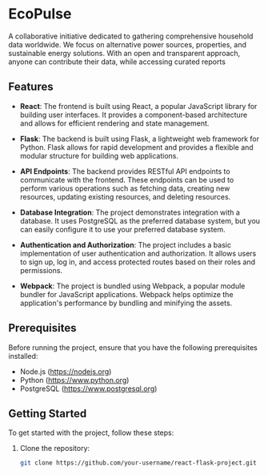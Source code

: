 # EcoPulse
A collaborative initiative dedicated to gathering comprehensive household data worldwide. We focus on alternative power sources, properties, and sustainable energy solutions. With an open and transparent approach, anyone can contribute their data, while accessing curated reports

## Features

- **React**: The frontend is built using React, a popular JavaScript library for building user interfaces. It provides a component-based architecture and allows for efficient rendering and state management.

- **Flask**: The backend is built using Flask, a lightweight web framework for Python. Flask allows for rapid development and provides a flexible and modular structure for building web applications.

- **API Endpoints**: The backend provides RESTful API endpoints to communicate with the frontend. These endpoints can be used to perform various operations such as fetching data, creating new resources, updating existing resources, and deleting resources.

- **Database Integration**: The project demonstrates integration with a database. It uses PostgreSQL as the preferred database system, but you can easily configure it to use your preferred database system.

- **Authentication and Authorization**: The project includes a basic implementation of user authentication and authorization. It allows users to sign up, log in, and access protected routes based on their roles and permissions.

- **Webpack**: The project is bundled using Webpack, a popular module bundler for JavaScript applications. Webpack helps optimize the application's performance by bundling and minifying the assets.

## Prerequisites

Before running the project, ensure that you have the following prerequisites installed:

- Node.js (https://nodejs.org)
- Python (https://www.python.org)
- PostgreSQL (https://www.postgresql.org)

## Getting Started

To get started with the project, follow these steps:

1. Clone the repository:
   ```bash
   git clone https://github.com/your-username/react-flask-project.git
